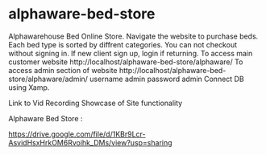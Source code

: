 # alphaware-bed-store


Alphawarehouse Bed Online Store. Navigate the website to purchase beds. Each bed type is sorted by diffrent categories. You can not checkout without signing in. If new client sign up, login if returning. To access main customer website http://localhost/alphaware-bed-store/alphaware/ To access admin section of website http://localhost/alphaware-bed-store/alphaware/admin/ username admin password admin Connect DB using Xamp.


Link to Vid Recording Showcase of Site functionality

Alphaware Bed Store :

https://drive.google.com/file/d/1KBr9Lcr-AsvidHsxHrkOM6Rvoihk_DMs/view?usp=sharing

